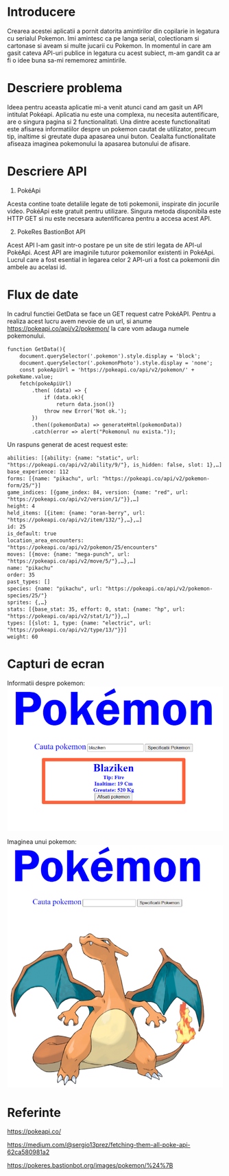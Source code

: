 # Introducere
Crearea acestei aplicatii a pornit datorita amintirilor din copilarie in legatura cu serialul Pokemon. Imi amintesc ca pe langa serial, colectionam si cartonase si aveam si multe jucarii cu Pokemon. In momentul in care am gasit cateva API-uri publice in legatura cu acest subiect, m-am gandit ca ar fi o idee buna sa-mi rememorez amintirile.

# Descriere problema
Ideea pentru aceasta aplicatie mi-a venit atunci cand am gasit un API intitulat Pokéapi. Aplicatia nu este una complexa, nu necesita autentificare, are o singura pagina si 2 functionalitati. 
Una dintre aceste functionalitati este afisarea informatiilor despre un pokemon cautat de utilizator, precum tip, inaltime si greutate dupa apasarea unui buton. Cealalta functionalitate afiseaza imaginea pokemonului la apasarea butonului de afisare. 

# Descriere API
1. PokéApi

Acesta contine toate detaliile legate de toti pokemonii, inspirate din jocurile video. PokéApi este gratuit pentru utilizare. Singura metoda disponibila este HTTP GET si nu este necesara autentificarea pentru a accesa acest API.

2. PokeRes BastionBot API

Acest API l-am gasit intr-o postare pe un site de stiri legata de API-ul PokéApi. Acest API are imaginile tuturor pokemonilor existenti in PokéApi. Lucrul care a fost esential in legarea celor 2 API-uri a fost ca pokemonii din ambele au acelasi id.

# Flux de date
In cadrul functiei GetData se face un GET request catre PokéAPI. Pentru a realiza acest lucru avem nevoie de un url, si anume https://pokeapi.co/api/v2/pokemon/ la care vom adauga numele pokemonului.
```
function GetData(){    
    document.querySelector('.pokemon').style.display = 'block';
    document.querySelector('.pokemonPhoto').style.display = 'none';
    const pokeApiUrl = 'https://pokeapi.co/api/v2/pokemon/' + pokeName.value;
    fetch(pokeApiUrl)
        .then( (data) => {
            if (data.ok){
                return data.json()}
            throw new Error('Not ok.');
        })
        .then((pokemonData) => generateHtml(pokemonData))
        .catch(error => alert("Pokemonul nu exista."));
```
Un raspuns generat de acest request este:
```
abilities: [{ability: {name: "static", url: "https://pokeapi.co/api/v2/ability/9/"}, is_hidden: false, slot: 1},…]
base_experience: 112
forms: [{name: "pikachu", url: "https://pokeapi.co/api/v2/pokemon-form/25/"}]
game_indices: [{game_index: 84, version: {name: "red", url: "https://pokeapi.co/api/v2/version/1/"}},…]
height: 4
held_items: [{item: {name: "oran-berry", url: "https://pokeapi.co/api/v2/item/132/"},…},…]
id: 25
is_default: true
location_area_encounters: "https://pokeapi.co/api/v2/pokemon/25/encounters"
moves: [{move: {name: "mega-punch", url: "https://pokeapi.co/api/v2/move/5/"},…},…]
name: "pikachu"
order: 35
past_types: []
species: {name: "pikachu", url: "https://pokeapi.co/api/v2/pokemon-species/25/"}
sprites: {,…}
stats: [{base_stat: 35, effort: 0, stat: {name: "hp", url: "https://pokeapi.co/api/v2/stat/1/"}},…]
types: [{slot: 1, type: {name: "electric", url: "https://pokeapi.co/api/v2/type/13/"}}]
weight: 60
```
# Capturi de ecran
Informatii despre pokemon:
![alt text](https://github.com/sergiuizina/cloud-project/blob/main/images/search.PNG)

Imaginea unui pokemon:
![alt text](https://github.com/sergiuizina/cloud-project/blob/main/images/charizard.PNG)

# Referinte
https://pokeapi.co/

https://medium.com/@sergio13prez/fetching-them-all-poke-api-62ca580981a2

https://pokeres.bastionbot.org/images/pokemon/%24%7B
